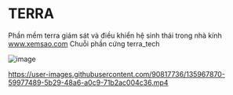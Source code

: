 # TERRA
Phần mềm terra giám sát và điều khiển hệ sinh thái trong nhà kính
www.xemsao.com
Chuỗi phần cứng terra_tech

![image](https://user-images.githubusercontent.com/90817736/146403641-0768f3eb-e604-42bc-b6eb-d5e1a951a501.png)

https://user-images.githubusercontent.com/90817736/135967870-59977489-5b29-48a6-a0c9-71b2ac004c36.mp4

